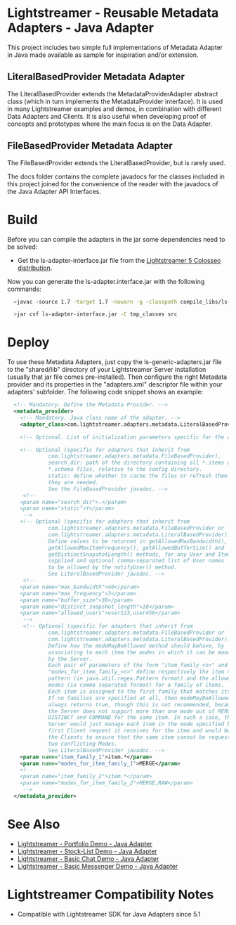 # Lightstreamer - Reusable Metadata Adapters - Java Adapter #
<!-- START DESCRIPTION lightstreamer-example-reusablemetadata-adapter-java -->

This project includes two simple full implementations of Metadata Adapter in Java made available as sample for inspiration and/or extension.

## LiteralBasedProvider Metadata Adapter ##

The LiteralBasedProvider extends the MetadataProviderAdapter abstract class (which in turn implements the MetadataProvider interface). It is used in many Lightstreamer examples and demos, in combination with different Data Adapters and Clients.
It is also useful when developing proof of concepts and prototypes where the main focus is on the Data Adapter.

## FileBasedProvider Metadata Adapter ##

The FileBasedProvider extends the LiteralBasedProvider, but is rarely used.
<!-- END DESCRIPTION lightstreamer-example-reusablemetadata-adapter-java -->

The docs folder contains the complete javadocs for the classes included in this project joined for the convenience of the reader with the javadocs of the Java Adapter API Interfaces.

# Build #

Before you can compile the adapters in the jar some dependencies need to be solved:
* Get the ls-adapter-interface.jar file from the [Lightstreamer 5 Colosseo distribution](http://www.lightstreamer.com/download).

Now you can generate the ls-adapter.interface.jar with the following commands:
```sh
  >javac -source 1.7 -target 1.7 -nowarn -g -classpath compile_libs/ls-adapter-interface.jar -sourcepath src -d tmp_classes src/com/lightstreamer/adapters/metadata/LiteralBasedProvider.java

  >jar cvf ls-adapter-interface.jar -C tmp_classes src
```

# Deploy #

To use these Metadata Adapters, just copy the ls-generic-adapters.jar file to the "shared/lib" directory of your Lightstreamer Server installation (usually that jar file comes pre-installed). 
Then configure the right Metadata provider and its properties in the "adapters.xml" descriptor file within your adapters' subfolder. The following code snippet shows an example: 
```xml
  <!-- Mandatory. Define the Metadata Provider. -->
  <metadata_provider>
    <!-- Mandatory. Java class name of the adapter. -->
    <adapter_class>com.lightstreamer.adapters.metadata.LiteralBasedProvider</adapter_class>

    <!-- Optional. List of initialization parameters specific for the adapter. -->

    <!-- Optional (specific for adapters that inherit from
             com.lightstreamer.adapters.metadata.FileBasedProvider).
             search_dir: path of the directory containing all *.items and
             *.schema files, relative to the config directory.
             static: define whether to cache the files or refresh them any time
             they are needed.
             See the FileBasedProvider javadoc. -->
     <!--
    <param name="search_dir">.</param>
    <param name="static">Y</param>
     -->
    <!-- Optional (specific for adapters that inherit from
             com.lightstreamer.adapters.metadata.FileBasedProvider or
             com.lightstreamer.adapters.metadata.LiteralBasedProvider).
             Define values to be returned in getAllowedMaxBandwidth(),
             getAllowedMaxItemFrequency(), getAllowedBufferSize() and
             getDistinctSnapshotLength() methods, for any User and Item
             supplied and optional comma-separated list of User names
             to be allowed by the notifyUser() method.
             See LiteralBasedProvider javadoc. -->
     <!--
    <param name="max_bandwidth">40</param>
    <param name="max_frequency">3</param>
    <param name="buffer_size">30</param>
    <param name="distinct_snapshot_length">10</param>
    <param name="allowed_users">user123,user456</param>
     -->
     <!-- Optional (specific for adapters that inherit from
             com.lightstreamer.adapters.metadata.FileBasedProvider or
             com.lightstreamer.adapters.metadata.LiteralBasedProvider).
             Define how the modeMayBeAllowed method should behave, by
             associating to each item the modes in which it can be managed
             by the Server.
             Each pair of parameters of the form "item_family_<n>" and
             "modes_for_item_family_<n>" define respectively the item name
             pattern (in java.util.regex.Pattern format) and the allowed
             modes (in comma separated format) for a family of items.
             Each item is assigned to the first family that matches its name.
             If no families are specified at all, then modeMayBeAllowed
             always returns true, though this is not recommended, because
             the Server does not support more than one mode out of MERGE,
             DISTINCT and COMMAND for the same item. In such a case, the
             Server would just manage each item in the mode specified by the
             first Client request it receives for the item and would be up to
             the Clients to ensure that the same item cannot be requested in
             two conflicting Modes.
             See LiteralBasedProvider javadoc. -->
    <param name="item_family_1">item.*</param>
    <param name="modes_for_item_family_1">MERGE</param>
    <!--
    <param name="item_family_2">item.*</param>
    <param name="modes_for_item_family_2">MERGE,RAW</param>
     -->
  </metadata_provider>
```

# See Also #
<!-- START RELATED_ENTRIES -->

* [Lightstreamer - Portfolio Demo - Java Adapter](https://github.com/Weswit/Lightstreamer-example-Portfolio-adapter-java)
* [Lightstreamer - Stock-List Demo - Java Adapter](https://github.com/Weswit/Lightstreamer-example-Stocklist-adapter-java)
* [Lightstreamer - Basic Chat Demo - Java Adapter](https://github.com/Weswit/Lightstreamer-example-Chat-adapter-java)
* [Lightstreamer - Basic Messenger Demo - Java Adapter](https://github.com/Weswit/Lightstreamer-example-Messenger-adapter-java)

<!-- END RELATED_ENTRIES -->

# Lightstreamer Compatibility Notes #

- Compatible with Lightstreamer SDK for Java Adapters since 5.1
